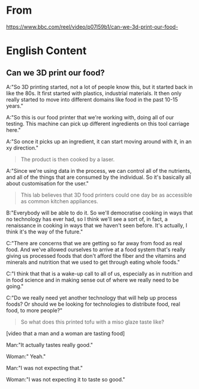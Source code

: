 # From

https://www.bbc.com/reel/video/p07l59b1/can-we-3d-print-our-food-

# English Content

## Can we 3D print our food?

A:"So 3D printing started, not a lot of people know this, but it started back in like the 80s. It first started with plastics, industrial materials. It then only really started to move into different domains like food in the past 10-15 years."

A:"So this is our food printer that we're working with, doing all of our testing. This machine can pick up different ingredients on this tool carriage here."

A:"So once it picks up an ingredient, it can start moving around with it, in an xy direction."

> The product is then cooked by a laser.

A:"Since we're using data in the process, we can control all of the nutrients, and all of the things that are consumed by the individual. So it's basically all about customisation for the user."

> This lab believes that 3D food printers could one day be as accessible as common kitchen appliances.

B:"Everybody will be able to do it. So we'll democratise cooking in ways that no technology has ever had, so I think we'll see a sort of, in fact, a renaissance in cooking in ways that we haven't seen before. It's actually, I think it's the way of the future."

C:"There are concerns that we are getting so far away from food as real food. And we've allowed ourselves to arrive at a food system that's really giving us processed foods that don't afford the fiber and the vitamins and minerals and nutrition that we used to get through eating whole foods."

C:"I think that that is a wake-up call to all of us, especially as in nutrition and in food science and in making sense out of where we really need to be going."

C:"Do we really need yet another technology that will help up process foods? Or should we be looking for technologies to distribute food, real food, to more people?"

> So what does this printed tofu with a miso glaze taste like?

[video that a man and a woman are tasting food]

Man:"It actually tastes really good."

Woman:" Yeah."

Man:"I was not expecting that."

Woman:"I was not expecting it to taste so good."